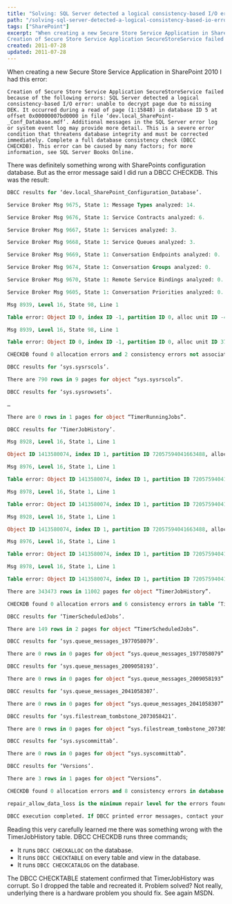 ```yaml
---
title: "Solving: SQL Server detected a logical consistency-based I/O error"
path: "/solving-sql-server-detected-a-logical-consistency-based-io-error"
tags: ["SharePoint"]
excerpt: "When creating a new Secure Store Service Application in SharePoint 2010 I had this error:
Creation of Secure Store Service Application SecureStoreService failed because of the following errors: SQL Server detected a logical consistency-based I/O error: unable to decrypt page due to missing DEK."
created: 2011-07-28
updated: 2011-07-28
---
```



When creating a new Secure Store Service Application in SharePoint 2010 I had this error:

`Creation of Secure Store Service Application SecureStoreService failed because of the following errors: SQL Server detected a logical consistency-based I/O error: unable to decrypt page due to missing DEK. It occurred during a read of page (1:15848) in database ID 5 at offset 0x00000007bd0000 in file ‘dev­.local_SharePoint­_Conf_Database.mdf’. Additional messages in the SQL Server error log or system event log may provide more detail. This is a severe error condition that threatens database integrity and must be corrected immediately. Complete a full database consistency check (DBCC CHECKDB). This error can be caused by many factors; for more information, see SQL Server Books Online.`

There was definitely something wrong with SharePoints configuration database. But as the error message said I did run a DBCC CHECKDB. This was the result:

```sql
DBCC results for ‘dev.local_SharePoint_Configuration_Database’.

Service Broker Msg 9675, State 1: Message Types analyzed: 14.

Service Broker Msg 9676, State 1: Service Contracts analyzed: 6.

Service Broker Msg 9667, State 1: Services analyzed: 3.

Service Broker Msg 9668, State 1: Service Queues analyzed: 3.

Service Broker Msg 9669, State 1: Conversation Endpoints analyzed: 0.

Service Broker Msg 9674, State 1: Conversation Groups analyzed: 0.

Service Broker Msg 9670, State 1: Remote Service Bindings analyzed: 0.

Service Broker Msg 9605, State 1: Conversation Priorities analyzed: 0.

Msg 8939, Level 16, State 98, Line 1

Table error: Object ID 0, index ID -1, partition ID 0, alloc unit ID -446695742437851136 (type Unknown), page (44310:821622156). Test (IS_OFF (BUF_IOERR, pBUF->bstat)) failed. Values are 12716041 and -4.

Msg 8939, Level 16, State 98, Line 1

Table error: Object ID 0, index ID -1, partition ID 0, alloc unit ID 3740297223666139136 (type Unknown), page (29042:-1451589555). Test (IS_OFF (BUF_IOERR, pBUF->bstat)) failed. Values are 12716041 and -14.

CHECKDB found 0 allocation errors and 2 consistency errors not associated with any single object.

DBCC results for ‘sys.sysrscols’.

There are 790 rows in 9 pages for object “sys.sysrscols”.

DBCC results for ‘sys.sysrowsets’.

…

There are 0 rows in 1 pages for object “TimerRunningJobs”.

DBCC results for ‘TimerJobHistory’.

Msg 8928, Level 16, State 1, Line 1

Object ID 1413580074, index ID 1, partition ID 72057594041663488, alloc unit ID 72057594043367424 (type In-row data): Page (1:15840) could not be processed.  See other errors for details.

Msg 8976, Level 16, State 1, Line 1

Table error: Object ID 1413580074, index ID 1, partition ID 72057594041663488, alloc unit ID 72057594043367424 (type In-row data). Page (1:15840) was not seen in the scan although its parent (1:15990) and previous (1:15831) refer to it. Check any previous errors.

Msg 8978, Level 16, State 1, Line 1

Table error: Object ID 1413580074, index ID 1, partition ID 72057594041663488, alloc unit ID 72057594043367424 (type In-row data). Page (1:15841) is missing a reference from previous page (1:15840). Possible chain linkage problem.

Msg 8928, Level 16, State 1, Line 1

Object ID 1413580074, index ID 1, partition ID 72057594041663488, alloc unit ID 72057594043367424 (type In-row data): Page (1:15848) could not be processed.  See other errors for details.

Msg 8976, Level 16, State 1, Line 1

Table error: Object ID 1413580074, index ID 1, partition ID 72057594041663488, alloc unit ID 72057594043367424 (type In-row data). Page (1:15848) was not seen in the scan although its parent (1:15990) and previous (1:15846) refer to it. Check any previous errors.

Msg 8978, Level 16, State 1, Line 1

Table error: Object ID 1413580074, index ID 1, partition ID 72057594041663488, alloc unit ID 72057594043367424 (type In-row data). Page (1:15849) is missing a reference from previous page (1:15848). Possible chain linkage problem.

There are 343473 rows in 11002 pages for object “TimerJobHistory”.

CHECKDB found 0 allocation errors and 6 consistency errors in table ‘TimerJobHistory’ (object ID 1413580074).

DBCC results for ‘TimerScheduledJobs’.

There are 149 rows in 2 pages for object “TimerScheduledJobs”.

DBCC results for ‘sys.queue_messages_1977058079’.

There are 0 rows in 0 pages for object “sys.queue_messages_1977058079”.

DBCC results for ‘sys.queue_messages_2009058193’.

There are 0 rows in 0 pages for object “sys.queue_messages_2009058193”.

DBCC results for ‘sys.queue_messages_2041058307’.

There are 0 rows in 0 pages for object “sys.queue_messages_2041058307”.

DBCC results for ‘sys.filestream_tombstone_2073058421’.

There are 0 rows in 0 pages for object “sys.filestream_tombstone_2073058421”.

DBCC results for ‘sys.syscommittab’.

There are 0 rows in 0 pages for object “sys.syscommittab”.

DBCC results for ‘Versions’.

There are 3 rows in 1 pages for object “Versions”.

CHECKDB found 0 allocation errors and 8 consistency errors in database ‘dev.achmea.local_SharePoint_Configuration_Database’.

repair_allow_data_loss is the minimum repair level for the errors found by DBCC CHECKDB (dev.achmea.local_SharePoint_Configuration_Database).

DBCC execution completed. If DBCC printed error messages, contact your system administrator.
```

Reading this very carefully learned me there was something wrong with the TimerJobHistory table. DBCC CHECKDB runs three commands;

* It runs `DBCC CHECKALLOC` on the database.
* It runs `DBCC CHECKTABLE` on every table and view in the database.
* It runs `DBCC CHECKCATALOG` on the database.

The DBCC CHECKTABLE statement confirmed that TimerJobHistory was corrupt. So I dropped the table and recreated it. Problem solved? Not really, underlying there is a hardware problem you should fix. See again MSDN.